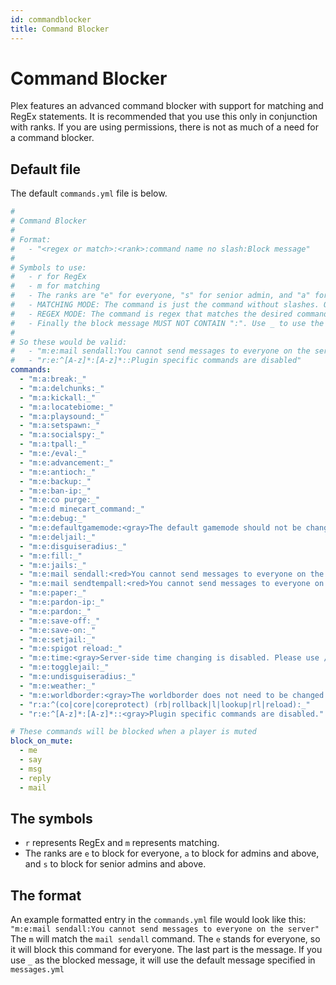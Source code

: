```yaml
---
id: commandblocker
title: Command Blocker
---
```


# Command Blocker
Plex features an advanced command blocker with support for matching and RegEx statements. It is recommended that you use this only in conjunction with ranks. If you are using permissions, there is not as much of a need for a command blocker.

## Default file
The default `commands.yml` file is below.

```yaml title=/plugins/Plex/commands.yml
#
# Command Blocker
#
# Format:
#   - "<regex or match>:<rank>:command name no slash:Block message"
#
# Symbols to use:
#   - r for RegEx
#   - m for matching
#   - The ranks are "e" for everyone, "s" for senior admin, and "a" for admin
#   - MATCHING MODE: The command is just the command without slashes. Optional arguments are specified as well. It also accepts full plugins via specifying the plugin name followed by a ":" (e.g. "viaversion:")
#   - REGEX MODE: The command is regex that matches the desired command. It matches case insensitively.
#   - Finally the block message MUST NOT CONTAIN ":". Use _ to use the default command blocked message as specified in messages.yml, or you can optionally put your own in
#
# So these would be valid:
#   - "m:e:mail sendall:You cannot send messages to everyone on the server"
#   - "r:e:^[A-z]*:[A-z]*::Plugin specific commands are disabled"
commands:
  - "m:a:break:_"
  - "m:a:delchunks:_"
  - "m:a:kickall:_"
  - "m:a:locatebiome:_"
  - "m:a:playsound:_"
  - "m:a:setspawn:_"
  - "m:a:socialspy:_"
  - "m:a:tpall:_"
  - "m:e:/eval:_"
  - "m:e:advancement:_"
  - "m:e:antioch:_"
  - "m:e:backup:_"
  - "m:e:ban-ip:_"
  - "m:e:co purge:_"
  - "m:e:d minecart_command:_"
  - "m:e:debug:_"
  - "m:e:defaultgamemode:<gray>The default gamemode should not be changed."
  - "m:e:deljail:_"
  - "m:e:disguiseradius:_"
  - "m:e:fill:_"
  - "m:e:jails:_"
  - "m:e:mail sendall:<red>You cannot send messages to everyone on the server."
  - "m:e:mail sendtempall:<red>You cannot send messages to everyone on the server."
  - "m:e:paper:_"
  - "m:e:pardon-ip:_"
  - "m:e:pardon:_"
  - "m:e:save-off:_"
  - "m:e:save-on:_"
  - "m:e:setjail:_"
  - "m:e:spigot reload:_"
  - "m:e:time:<gray>Server-side time changing is disabled. Please use /ptime to set your own personal time."
  - "m:e:togglejail:_"
  - "m:e:undisguiseradius:_"
  - "m:e:weather:_"
  - "m:e:worldborder:<gray>The worldborder does not need to be changed. This command is disabled."
  - "r:a:^(co|core|coreprotect) (rb|rollback|l|lookup|rl|reload):_"
  - "r:e:^[A-z]*:[A-z]*::<gray>Plugin specific commands are disabled."

# These commands will be blocked when a player is muted
block_on_mute:
  - me
  - say
  - msg
  - reply
  - mail
```

## The symbols
- `r` represents RegEx and `m` represents matching.
- The ranks are `e` to block for everyone, `a` to block for admins and above, and `s` to block for senior admins and above.

## The format
An example formatted entry in the `commands.yml` file would look like this:
`"m:e:mail sendall:You cannot send messages to everyone on the server"`
The `m` will match the `mail sendall` command. The `e` stands for everyone, so it will block this command for everyone. The last part is the message. If you use `_` as the blocked message, it will use the default message specified in `messages.yml`
